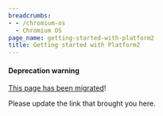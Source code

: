 ```yaml
---
breadcrumbs:
- - /chromium-os
  - Chromium OS
page_name: getting-started-with-platform2
title: Getting started with Platform2
---
```


#### Deprecation warning

[This page has been
migrated](https://chromium.googlesource.com/chromiumos/docs/+/HEAD/platform2_primer.md)!

Please update the link that brought you here.
